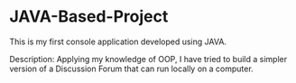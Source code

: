 # JAVA-Based-Project

This is my first console application developed using JAVA.

Description:
Applying my knowledge of OOP, I have tried  to build a simpler version of a Discussion Forum  that can run locally on a computer.
